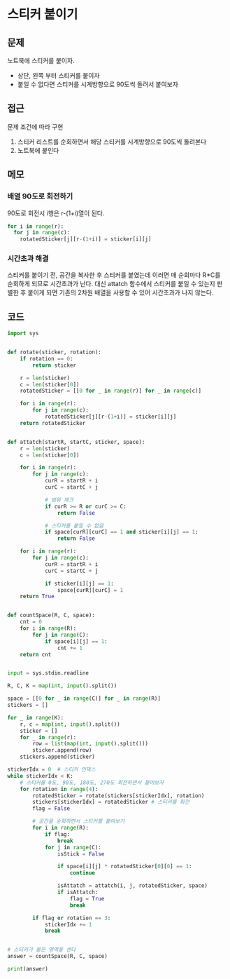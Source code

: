 # 스티커 붙이기

## 문제
노트북에 스티커를 붙이자.
- 상단, 왼쪽 부터 스티커를 붙이자
- 붙일 수 없다면 스티커를 시계방향으로 90도씩 돌려서 붙여보자

## 접근
문제 조건에 따라 구현

1. 스티커 리스트를 순회하면서 해당 스티커를 시계방향으로 90도씩 돌려본다
2. 노트북에 붙인다

## 메모

### 배열 90도로 회전하기 
90도로 회전시 i행은 r-(1+i)열이 된다.

```python
for i in range(r):
  for j in range(c):
    rotatedSticker[j][r-(1+i)] = sticker[i][j]
```

### 시간초과 해결
스티커를 붙이기 전, 공간을 복사한 후 스티커를 붙였는데 이러면 매 순회마다 R*C를 순회하게 되므로 시간초과가 난다.
대신 attatch 함수에서 스티커를 붙일 수 있는지 판별한 후 붙이게 되면 기존의 2차원 배열을 사용할 수 있어 시간초과가 나지 않는다.


## 코드
```python
import sys


def rotate(sticker, rotation):
    if rotation == 0:
        return sticker

    r = len(sticker)
    c = len(sticker[0])
    rotatedSticker = [[0 for _ in range(r)] for _ in range(c)]

    for i in range(r):
        for j in range(c):
            rotatedSticker[j][r-(1+i)] = sticker[i][j]
    return rotatedSticker


def attatch(startR, startC, sticker, space):
    r = len(sticker)
    c = len(sticker[0])

    for i in range(r):
        for j in range(c):
            curR = startR + i
            curC = startC + j

            # 범위 체크
            if curR >= R or curC >= C:
                return False

            # 스티커를 붙일 수 없음
            if space[curR][curC] == 1 and sticker[i][j] == 1:
                return False

    for i in range(r):
        for j in range(c):
            curR = startR + i
            curC = startC + j

            if sticker[i][j] == 1:
                space[curR][curC] = 1
    return True


def countSpace(R, C, space):
    cnt = 0
    for i in range(R):
        for j in range(C):
            if space[i][j] == 1:
                cnt += 1
    return cnt


input = sys.stdin.readline

R, C, K = map(int, input().split())

space = [[0 for _ in range(C)] for _ in range(R)]
stickers = []

for _ in range(K):
    r, c = map(int, input().split())
    sticker = []
    for _ in range(r):
        row = list(map(int, input().split()))
        sticker.append(row)
    stickers.append(sticker)

stickerIdx = 0  # 스티커 인덱스
while stickerIdx < K:
    # 스티커를 0도, 90도, 180도, 270도 회전하면서 붙여보자
    for rotation in range(4):
        rotatedSticker = rotate(stickers[stickerIdx], rotation)
        stickers[stickerIdx] = rotatedSticker # 스티커를 회전
        flag = False

        # 공간을 순회하면서 스티커를 붙여보기
        for i in range(R):
            if flag:
                break
            for j in range(C):
                isStick = False

                if space[i][j] * rotatedSticker[0][0] == 1:
                    continue

                isAttatch = attatch(i, j, rotatedSticker, space)
                if isAttatch:
                    flag = True
                    break

        if flag or rotation == 3:
            stickerIdx += 1
            break


# 스티커가 붙은 영역을 센다
answer = countSpace(R, C, space)

print(answer)
```
